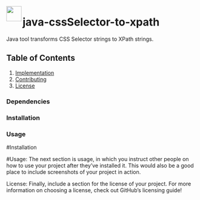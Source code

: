 
<a href="https://github.com/sam-rosenthal/" target="_blank"><img src="https://github.com/sam-rosenthal/java-cssSelector-to-xpath/blob/master/src/main/webapp/fav.png" align="left" height="40" width="40"></a> <h1>java-cssSelector-to-xpath</h1>

<p>Java tool transforms CSS Selector strings to XPath strings. </p> 
<p><a href="https://css-selector-to-xpath.appspot.com" Visit the website that implements this tool.></a> </p>


## Table of Contents

1. [Implementation](#implementation)
1. [Contributing](#contributing)
1. [License](#license)

### Dependencies

### Installation

### Usage

#Installation

#Usage: The next section is usage, in which you instruct other people on how to use your project after they’ve installed it. This would also be a good place to include screenshots of your project in action.

License: Finally, include a section for the license of your project. For more information on choosing a license, check out GitHub’s licensing guide!
